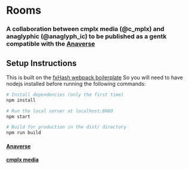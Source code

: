 # Rooms 
### A collaboration between cmplx media (@c_mplx) and anaglyphic (@anaglyph_ic) to be published as a gentk compatible with the [Anaverse](www.anaver.se)

## Setup Instructions
This is built on the [fxHash webpack boilerplate](https://github.com/fxhash/fxhash-webpack-boilerplate)
So you will need to have nodejs installed before running the following commands: 

``` bash
# Install dependencies (only the first time)
npm install

# Run the local server at localhost:8080
npm start

# Build for production in the dist/ directory
npm run build
```

#### [Anaverse](https://www.anaver.se)
#### [cmplx media](https://www.cmplx.media)
